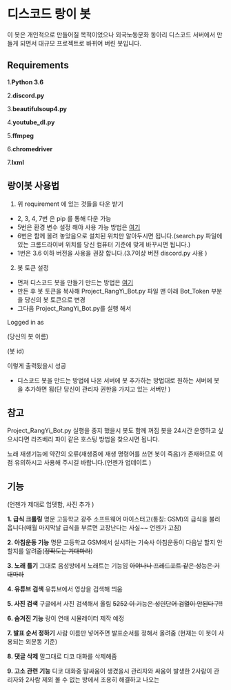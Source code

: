 # 디스코드 랑이 봇 #
이 봇은 개인적으로 만들어질 목적이었으나 외국~~노동~~문화 동아리 디스코드 서버에서 만들게 되면서 대규모 프로젝트로 바뀌어 버린 봇입니다.
## Requirements ##

1.**Python 3.6**

2.**discord.py**

3.**beautifulsoup4.py** 

4.**youtube_dl.py**

5.**ffmpeg** 

6.**chromedriver**

7.**lxml**

## 랑이봇 사용법 ##

1. 위 requirement 에 있는 것들을 다운 받기
 - 2, 3, 4, 7번 은 pip 를 통해 다운 가능
 - 5번은 환경 변수 설정 해야 사용 가능 방법은 [여기](http://blog.naver.com/PostView.nhn?blogId=chandong83&logNo=221165275268&parentCategoryNo=&categoryNo=112&viewDate=&isShowPopularPosts=false&from=postView)
 - 6번은 함께 올려 놓았음으로 설치된 위치만 알아두시면 됩니다.(search.py 파일에 있는 크롬드라이버 위치를 당신 컴퓨터 기준에 맞게 바꾸시면 됩니다.)
 - 1번은 3.6 이하 버전을 사용을 권장 합니다.(3.7이상 버전 discord.py 사용 )

2. 봇 토큰 설정
 - 먼저 디스코드 봇을 만들기 만드는 방법은 [여기](https://blog.naver.com/wpdus2694?Redirect=Log&logNo=221192640522) 
 - 만든 후 봇 토큰을 복사해 Project_RangYi_Bot.py 파일 맨 아래 Bot_Token 부분을 당신의 봇 토큰으로 변경
 - 그다음 Project_RangYi_Bot.py를 실행 해서 
 
 Logged in as
 
 (당신의 봇 이름)
 
 (봇 id)
 
  이렇게 출력됬을시 성공

 - 디스코드 봇을 만드는 방법에 나온 서버에 봇 추가하는 방법대로 원하는 서버에 봇을 추가하면 됨(단 당신이 관리자 권한을 가지고 있는 서버만 )

## 참고 ##
Project_RangYi_Bot.py 실행을 중지 했을시 봇도 함께 꺼짐 봇을 24시간 운영하고 싶으시다면 라즈베리 파이 같은 호스팅 방법을 찾으시면 됩니다.

노래 재생기능에 약간의 오류(재생중에 재생 명령어를 쓰면 봇이 죽음)가 존재하므로 이 점 유의하시고 사용해 주시길 바랍니다.(언젠가 업데이트 )

## 기능 ##
(언젠가 제대로 업뎃함, 사진 추가 )

**1. 급식 크롤링**
명문 고등학교 광주 소프트웨어 마이스터고(통칭: GSM)의 급식을 불러옵니다(매월 마지막날 급식을 부르면 고장난다는 사실~~ 언젠가 고침)

**2. 아침운동 기능**
명문 고등학교 GSM에서 실시하는 기숙사 아침운동이 다음날 할지 안할지를 알려줌(~~정확도는 기대마라~~)

**3. 노래 틀기**
그대로 음성방에서 노래트는 기능임 ~~아야나나 프레드포트 같은 성능은 기대마라~~

**4. 유튜브 검색**
유튜브에서 영상을 검색해 띄움

**5. 사진 검색**
구글에서 사진 검색해서 올림 ~~5252 이 기능은 성인단어 검열이 안된다구!!~~

**6. 숨겨진 기능**
랑이 연애 시뮬레이터 제작 예정

**7. 발표 순서 정하기**
사람 이름만 넣어주면 발표순서를 정해서 올려줌 (현재는 이 봇이 사용되는 외문동 기준)

**8. 댓글 삭제**
말그대로 디코 대화를 삭제해줌

**9. 고소 관련 기능**
디코 대화중 말싸움이 생겼을시 관리자와 싸움이 발생한 2사람이 관리자와 2사람 제외 볼 수 없는 방에서 조용히 해결하고 나오는 
